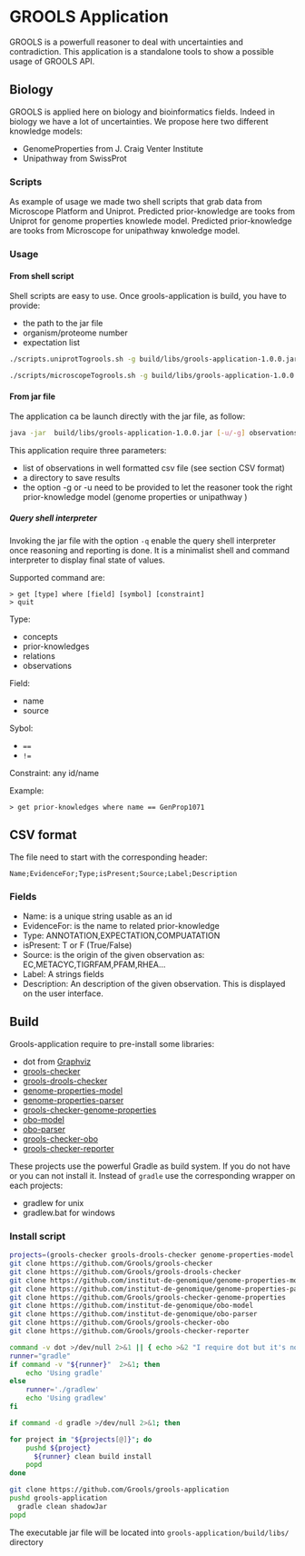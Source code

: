 # GROOLS Application

GROOLS is a powerfull reasoner to deal with uncertainties and contradiction. This application is a standalone tools to show a possible usage of GROOLS API.

## Biology
GROOLS is applied here on biology and bioinformatics fields. Indeed in biology we have a lot of uncertainties. We propose here two different knowledge models:
 - GenomeProperties from J. Craig Venter Institute
 - Unipathway from SwissProt

### Scripts
As example of usage we made two shell scripts that grab data from Microscope Platform and Uniprot.
Predicted prior-knowledge are tooks from Uniprot for genome properties knowlede model.
Predicted prior-knowledge are tooks from Microscope for unipathway knwoledge model.

### Usage

#### From shell script
Shell scripts are  easy to use. Once grools-application is build, you have to provide:
- the path to the jar file
- organism/proteome number
- expectation list

```bash
./scripts.uniprotTogrools.sh -g build/libs/grools-application-1.0.0.jar UP000000625 ~/expectation.csv
```
```bash
./scripts/microscopeTogrools.sh -g build/libs/grools-application-1.0.0.jar 36 ~/expectation.csv
```

#### From jar file
The application ca be launch directly with the jar file, as follow:
```bash
java -jar  build/libs/grools-application-1.0.0.jar [-u/-g] observations.csv results_dir/
```

This application require three parameters:
- list of observations in well formatted csv file (see section CSV format)
- a directory to save results
- the option -g or -u need to be provided to let the reasoner took the right prior-knowledge model (genome properties or unipathway )


##### Query shell interpreter
Invoking the jar file with the option `-q` enable the query shell interpreter once reasoning and reporting is done.
It is a minimalist shell and command interpreter to display final state of values.

Supported command are:
```
> get [type] where [field] [symbol] [constraint]
> quit
```
Type:
- concepts
- prior-knowledges
- relations
- observations

Field:
- name
- source

Sybol:
- `==`
- `!=`

Constraint: any id/name

Example:

```
> get prior-knowledges where name == GenProp1071
```

## CSV format
The file need to start with the corresponding header:
```csv
Name;EvidenceFor;Type;isPresent;Source;Label;Description
```
### Fields
- Name: is a unique string usable as an id
- EvidenceFor: is the name to related prior-knowledge
- Type: ANNOTATION,EXPECTATION,COMPUATATION
- isPresent: T or F (True/False)
- Source: is the origin of the given observation as: EC,METACYC,TIGRFAM,PFAM,RHEA...
- Label: A strings fields
- Description: An description of the given observation. This is displayed on the user interface.

## Build

Grools-application require to pre-install some libraries:
- dot from [Graphviz](https://github.com/ellson/graphviz)
- [grools-checker](https://github.com/Grools/grools-checker)
- [grools-drools-checker](https://github.com/Grools/grools-drools-checker)
- [genome-properties-model](https://github.com/institut-de-genomique/genome-properties-model)
- [genome-properties-parser](https://github.com/institut-de-genomique/genome-properties-parser)
- [grools-checker-genome-properties](https://github.com/Grools/grools-checker-genome-properties)
- [obo-model](https://github.com/institut-de-genomique/obo-model)
- [obo-parser](https://github.com/institut-de-genomique/obo-parser)
- [grools-checker-obo](https://github.com/Grools/grools-checker-obo)
- [grools-checker-reporter](https://github.com/Grools/grools-checker-reporter)

These projects use the powerful Gradle as build system. If you do not have or you can not install it.
Instead of `gradle` use the corresponding wrapper on each projects:
- gradlew for unix
- gradlew.bat for windows

### Install script

```bash
projects=(grools-checker grools-drools-checker genome-properties-model genome-properties-parser grools-checker-genome-properties obo-model obo-parser grools-checker-obo grools-checker-reporter)
git clone https://github.com/Grools/grools-checker
git clone https://github.com/Grools/grools-drools-checker
git clone https://github.com/institut-de-genomique/genome-properties-model
git clone https://github.com/institut-de-genomique/genome-properties-parser
git clone https://github.com/Grools/grools-checker-genome-properties
git clone https://github.com/institut-de-genomique/obo-model
git clone https://github.com/institut-de-genomique/obo-parser
git clone https://github.com/Grools/grools-checker-obo
git clone https://github.com/Grools/grools-checker-reporter

command -v dot >/dev/null 2>&1 || { echo >&2 "I require dot but it's not installed.  Aborting."; exit 1; }
runner="gradle"
if command -v "${runner}"  2>&1; then
    echo 'Using gradle'
else
    runner='./gradlew'
    echo 'Using gradlew'
fi

if command -d gradle >/dev/null 2>&1; then

for project in "${projects[@]}"; do
    pushd ${project}
      ${runner} clean build install
    popd
done

git clone https://github.com/Grools/grools-application
pushd grools-application
  gradle clean shadowJar
popd
```

The executable jar file will be located into `grools-application/build/libs/` directory

